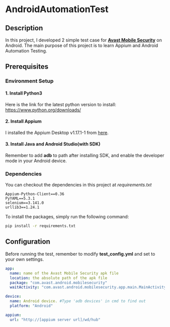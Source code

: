 # AndroidAutomationTest
 
## Description
In this project, I developed 2 simple test case for [**Avast Mobile Security**](https://play.google.com/store/apps/details?id=com.avast.android.mobilesecurity) on Android. The main purpose of this project is to learn Appium and Android Automation Testing.

## Prerequisites
### Environment Setup   
#### 1. Install Python3
Here is the link for the latest python version to install: https://www.python.org/downloads/
#### 2. Install Appium
I installed the Appium Desktop v1.17.1-1 from [here](https://github.com/appium/appium-desktop/releases). 
#### 3. Install Java and Android Studio(with SDK)
Remember to add **adb** to path after installing SDK, and enable the developer mode in your Android device.

### Dependencies
You can checkout the dependencies in this project at *requirements.txt*
```
Appium-Python-Client==0.36
PyYAML==5.3.1
selenium==3.141.0
urllib3==1.24.1
```
To install the packages, simply run the following command:
```bash
pip install -r requirements.txt
```

## Configuration
Before running the test, remember to modify **test_config.yml** and set to your own settings.
```yaml
app:
  name: name of the Avast Mobile Security apk file
  location: the absolute path of the apk file
  package: "com.avast.android.mobilesecurity"
  waitActivity: "com.avast.android.mobilesecurity.app.main.MainActivity"

device:
  name: Android device. #Type 'adb devices' in cmd to find out 
  platform: "Android"

appium:
  url: "http://[appium server url]/wd/hub"
```